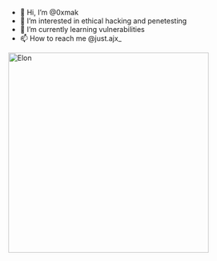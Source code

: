 - 👋 Hi, I’m @0xmak
- 👀 I’m interested in ethical hacking and penetesting 
- 🌱 I’m currently learning vulnerabilities
- 📫 How to reach me @just.ajx_

<!---
0xmak/0xmak is a ✨ special ✨ repository because its `README.md` (this file) appears on your GitHub profile.
You can click the Preview link to take a look at your changes.
--->

<img src="https://wallpapercave.com/wp/wp2048438.jpg" alt="Elon" width="400" height="400">
